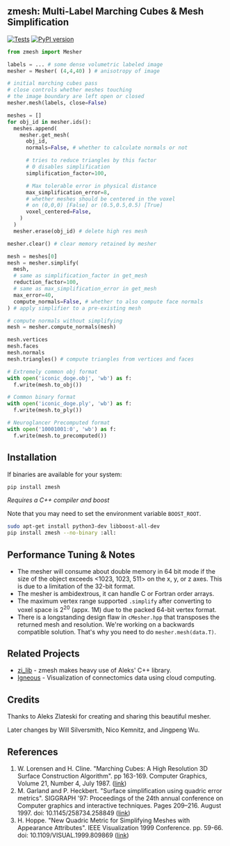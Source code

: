 ## zmesh: Multi-Label Marching Cubes &amp; Mesh Simplification
[![Tests](https://github.com/seung-lab/zmesh/actions/workflows/test.yml/badge.svg?branch=master)](https://github.com/seung-lab/zmesh/actions/workflows/test.yml) [![PyPI version](https://badge.fury.io/py/zmesh.svg)](https://badge.fury.io/py/zmesh)  

```python
from zmesh import Mesher

labels = ... # some dense volumetric labeled image
mesher = Mesher( (4,4,40) ) # anisotropy of image

# initial marching cubes pass
# close controls whether meshes touching
# the image boundary are left open or closed
mesher.mesh(labels, close=False) 

meshes = []
for obj_id in mesher.ids():
  meshes.append(
    mesher.get_mesh(
      obj_id, 
      normals=False, # whether to calculate normals or not

      # tries to reduce triangles by this factor
      # 0 disables simplification
      simplification_factor=100, 

      # Max tolerable error in physical distance
      max_simplification_error=8,
      # whether meshes should be centered in the voxel
      # on (0,0,0) [False] or (0.5,0.5,0.5) [True]
      voxel_centered=False, 
    )
  )
  mesher.erase(obj_id) # delete high res mesh

mesher.clear() # clear memory retained by mesher

mesh = meshes[0]
mesh = mesher.simplify(
  mesh, 
  # same as simplification_factor in get_mesh
  reduction_factor=100, 
  # same as max_simplification_error in get_mesh
  max_error=40, 
  compute_normals=False, # whether to also compute face normals
) # apply simplifier to a pre-existing mesh

# compute normals without simplifying
mesh = mesher.compute_normals(mesh) 

mesh.vertices
mesh.faces 
mesh.normals
mesh.triangles() # compute triangles from vertices and faces

# Extremely common obj format
with open('iconic_doge.obj', 'wb') as f:
  f.write(mesh.to_obj())

# Common binary format
with open('iconic_doge.ply', 'wb') as f:
  f.write(mesh.to_ply())

# Neuroglancer Precomputed format
with open('10001001:0', 'wb') as f:
  f.write(mesh.to_precomputed())
```

## Installation 

If binaries are available for your system:

```bash
pip install zmesh
```

*Requires a C++ compiler and boost*

Note that you may need to set the environment variable `BOOST_ROOT`.

```bash
sudo apt-get install python3-dev libboost-all-dev
pip install zmesh --no-binary :all:
```

## Performance Tuning & Notes

- The mesher will consume about double memory in 64 bit mode if the size of the 
object exceeds <1023, 1023, 511> on the x, y, or z axes. This is due to a limitation 
of the 32-bit format. 
- The mesher is ambidextrous, it can handle C or Fortran order arrays.
- The maximum vertex range supported `.simplify` after converting to voxel space is 2<sup>20</sup> (appx. 1M) due to the packed 64-bit vertex format.
- There is a longstanding design flaw in `cMesher.hpp` that transposes the returned mesh and resolution. We're working on a backwards compatible solution. That's why you need to do `mesher.mesh(data.T)`.

## Related Projects 

- [zi_lib](https://github.com/zlateski/zi_lib) - zmesh makes heavy use of Aleks' C++ library.
- [Igneous](https://github.com/seung-lab/igneous) - Visualization of connectomics data using cloud computing.

## Credits

Thanks to Aleks Zlateski for creating and sharing this beautiful mesher.  

Later changes by Will Silversmith, Nico Kemnitz, and Jingpeng Wu. 

## References  

1. W. Lorensen and H. Cline. "Marching Cubes: A High Resolution 3D Surface Construction Algorithm". pp 163-169. Computer Graphics, Volume 21, Number 4, July 1987. ([link](https://people.eecs.berkeley.edu/~jrs/meshpapers/LorensenCline.pdf))  
2. M. Garland and P. Heckbert. "Surface simplification using quadric error metrics". SIGGRAPH '97: Proceedings of the 24th annual conference on Computer graphics and interactive techniques. Pages 209–216. August 1997. doi: 10.1145/258734.258849 ([link](https://mgarland.org/files/papers/quadrics.pdf))  
3. H. Hoppe. "New Quadric Metric for Simplifying Meshes with Appearance Attributes". IEEE Visualization 1999 Conference. pp. 59-66. doi: 10.1109/VISUAL.1999.809869 ([link](http://hhoppe.com/newqem.pdf))  
